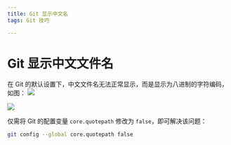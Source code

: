 ```yaml
---
title: Git 显示中文名
tags: Git 技巧

---
```


# Git 显示中文文件名
在 Git 的默认设置下，中文文件名无法正常显示，而是显示为八进制的字符编码，如图：
![](https://i.imgur.com/klx5WmA.png)

![](https://i.imgur.com/ovOjV2t.png)

仅需将 Git 的配置变量 `core.quotepath` 修改为 `false`，即可解决该问题：
```bash
git config --global core.quotepath false
```
